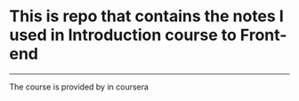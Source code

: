 # This is repo that contains the notes I used in Introduction course to Front-end

---

The course is provided by in coursera